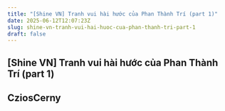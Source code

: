 ```yaml
---
title: "[Shine VN] Tranh vui hài hước của Phan Thành Trí (part 1)"
date: 2025-06-12T12:07:23Z
slug: shine-vn-tranh-vui-hai-huoc-cua-phan-thanh-tri-part-1
draft: false
---
```


## [Shine VN] Tranh vui hài hước của Phan Thành Trí (part 1)

## CziosCerny

​ ​​ ​​ ​​ ​​ ​ ​ ​ ​